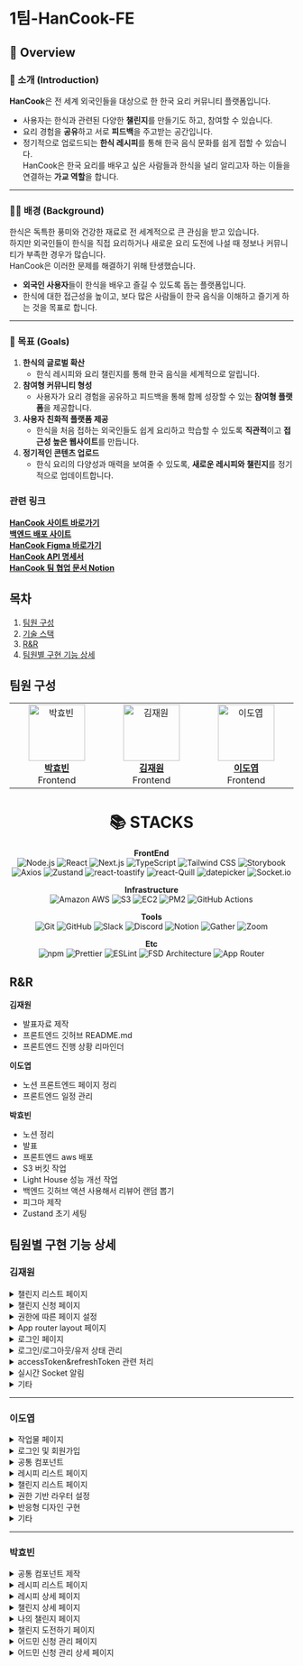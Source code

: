 # 1팀-HanCook-FE

## 🥢 Overview

### 📖 소개 (Introduction)

**HanCook**은 전 세계 외국인들을 대상으로 한 한국 요리 커뮤니티 플랫폼입니다.

- 사용자는 한식과 관련된 다양한 **챌린지**를 만들기도 하고, 참여할 수 있습니다.
- 요리 경험을 **공유**하고 서로 **피드백**을 주고받는 공간입니다.
- 정기적으로 업로드되는 **한식 레시피**를 통해 한국 음식 문화를 쉽게 접할 수 있습니다.  
  HanCook은 한국 요리를 배우고 싶은 사람들과 한식을 널리 알리고자 하는 이들을 연결하는 **가교 역할**을 합니다.

---

### 🧑‍🍳 배경 (Background)

한식은 독특한 풍미와 건강한 재료로 전 세계적으로 큰 관심을 받고 있습니다.  
하지만 외국인들이 한식을 직접 요리하거나 새로운 요리 도전에 나설 때 정보나 커뮤니티가 부족한 경우가 많습니다.  
HanCook은 이러한 문제를 해결하기 위해 탄생했습니다.

- **외국인 사용자**들이 한식을 배우고 즐길 수 있도록 돕는 플랫폼입니다.
- 한식에 대한 접근성을 높이고, 보다 많은 사람들이 한국 음식을 이해하고 즐기게 하는 것을 목표로 합니다.

---

### 🎯 목표 (Goals)

1. **한식의 글로벌 확산**
   - 한식 레시피와 요리 챌린지를 통해 한국 음식을 세계적으로 알립니다.
2. **참여형 커뮤니티 형성**
   - 사용자가 요리 경험을 공유하고 피드백을 통해 함께 성장할 수 있는 **참여형 플랫폼**을 제공합니다.
3. **사용자 친화적 플랫폼 제공**
   - 한식을 처음 접하는 외국인들도 쉽게 요리하고 학습할 수 있도록 **직관적**이고 **접근성 높은 웹사이트**를 만듭니다.
4. **정기적인 콘텐츠 업로드**
   - 한식 요리의 다양성과 매력을 보여줄 수 있도록, **새로운 레시피와 챌린지**를 정기적으로 업데이트합니다.

### 관련 링크

<b>[HanCook 사이트 바로가기](http://3.39.236.234:3000/)</b><br>
<b>[백엔드 배포 사이트](http://ec2-43-200-2-208.ap-northeast-2.compute.amazonaws.com)</b><br>
<b>[HanCook Figma 바로가기](<https://www.figma.com/design/CdALCm6ocpye0ldqTfVAvf/%5BTEAM-1%5D-HanCook-(Copy)?m=auto&t=mysMLQtwUW72DsvI-6>)</b><br>
<b>[HanCook API 명세서](https://app.swaggerhub.com/apis-docs/CHESHIREBIZZ/HanCook/1.0.4#/)</b> <br>
<b>[HanCook 팀 협업 문서 Notion](https://funky-rhinoceros-89e.notion.site/FS-2-3-1-15533a16b2a0804ab45ac685c6b8f7d9)</b> <br>

## 목차

1. [팀원 구성](#팀원-구성)
2. [기술 스택](#기술-스택)
3. [R&R](#rr)
4. [팀원별 구현 기능 상세](#팀원별-구현-기능-상세)

## 팀원 구성

<div align=center>
<table>
  <tr>
    <td align="center" width="200">
      <a href="https://github.com/hyobiin9">
        <img src="https://avatars.githubusercontent.com/u/176696485?v=4" alt="박효빈" width="100" />
        <br />
        <b>박효빈</b>  
      </a>
      <br />
      Frontend
    </td>
    <td align="center" width="200">
      <a href="https://github.com/galaxy-78">
        <img src="https://avatars.githubusercontent.com/u/81586230?v=4" alt="김재원" width="100" />
        <br />
        <b>김재원</b>
      </a>
      <br />
      Frontend
    </td>
    <td align="center" width="200">
      <a href="https://github.com/LDY981212">
        <img src="https://avatars.githubusercontent.com/u/134135615?v=4" alt="이도엽" width="100" />
        <br />
        <b>이도엽</b>
      </a>
      <br />
      Frontend
    </td>
  </tr>
</table>
</div>

<div align=center><h1>📚 STACKS</h1></div>

<div align=center>

**FrontEnd** <br>
![Node.js](https://img.shields.io/badge/Node.js-339933?style=flat&logo=node.js&logoColor=white)
![React](https://img.shields.io/badge/React.js-61DAFB?style=flat&logo=react&logoColor=white)
![Next.js](https://img.shields.io/badge/Next.js-FFFFFF?style=flat&logo=next.js&logoColor=black)
![TypeScript](https://img.shields.io/badge/TypeScript-3178C6?style=flat&logo=TypeScript&logoColor=black)
![Tailwind CSS](https://img.shields.io/badge/Tailwind_CSS-06B6D4?style=flat&logo=TailwindCSS&logoColor=white)
![Storybook](https://img.shields.io/badge/Storybook-FF4785?style=flat&logo=Storybook&logoColor=black) <br>
![Axios](https://img.shields.io/badge/Axios-5A29E4?style=flat&logo=Axios&logoColor=white)
![Zustand](https://img.shields.io/badge/Zustand-white?style=flat&logo=architect&logoColor=black)
![react-toastify](https://img.shields.io/badge/react--toastify-white?style=flat&logo=architect&logoColor=black)
![react-Quill](https://img.shields.io/badge/react--Quill-white?style=flat&logo=architect&logoColor=black)
![datepicker](https://img.shields.io/badge/datepicker-white?style=flat&logo=architect&logoColor=black)
![Socket.io](https://img.shields.io/badge/Socket.io-010101?style=flat&logo=Socket.io&logoColor=white)

**Infrastructure** <br>
![Amazon AWS](https://img.shields.io/badge/Amazon%20AWS-232F3E?style=flat&logo=amazonaws&logoColor=white)
![S3](https://img.shields.io/badge/S3-569A31?style=flat&logo=amazon-s3&logoColor=white)
![EC2](https://img.shields.io/badge/EC2-FF9900?style=flat&logo=amazon-ec2&logoColor=white)
![PM2](https://img.shields.io/badge/PM2-2B037A?style=flat&logo=pm2&logoColor=white)
![GitHub Actions](https://img.shields.io/badge/GitHub%20Actions-2088FF?style=flat&logo=GitHubActions&logoColor=black)

**Tools** <br>
![Git](https://img.shields.io/badge/Git-F05032?style=flat&logo=Git&logoColor=white)
![GitHub](https://img.shields.io/badge/GitHub-181717?style=flat&logo=github&logoColor=white)
![Slack](https://img.shields.io/badge/Slack-4A154B?style=flat&logo=slack&logoColor=white)
![Discord](https://img.shields.io/badge/Discord-5865F2?style=flat&logo=discord&logoColor=white)
![Notion](https://img.shields.io/badge/Notion-000000?style=flat&logo=notion&logoColor=white)
![Gather](https://img.shields.io/badge/Gather-3A2EDE?style=flat&logo=gather&logoColor=white)
![Zoom](https://img.shields.io/badge/Zoom-0B5CFF?style=flat&logo=Zoom&logoColor=white)

**Etc** <br>
![npm](https://img.shields.io/badge/npm-CB3837?style=flat&logo=npm&logoColor=black)
![Prettier](https://img.shields.io/badge/Prettier-F7B93E?style=flat&logo=Prettier&logoColor=black)
![ESLint](https://img.shields.io/badge/ESLint-4B32C3?style=flat&logo=ESLint&logoColor=white)
![FSD Architecture](https://img.shields.io/badge/FSD%20Architecture-white?style=flat&logo=architect&logoColor=black)
![App Router](https://img.shields.io/badge/App%20Router-white?style=flat&logo=architect&logoColor=black)

</div>

## R&R

**김재원**

- 발표자료 제작
- 프론트엔드 깃허브 README.md
- 프론트엔드 진행 상황 리마인더

**이도엽**

- 노션 프론트엔드 페이지 정리
- 프론트엔드 일정 관리

**박효빈**

- 노션 정리
- 발표
- 프론트엔드 aws 배포
- S3 버킷 작업
- Light House 성능 개선 작업
- 백엔드 깃허브 액션 사용해서 리뷰어 랜덤 뽑기
- 피그마 제작
- Zustand 초기 세팅

## 팀원별 구현 기능 상세

### 김재원

<details>
<summary>챌린지 리스트 페이지</summary>

- 이달의 챌린지 카드 컴포넌트
- 일반 챌린지 카드 컴포넌트
- 이달의 랭커 카드 컴포넌트
- 칩 카테고리 컴포넌트
- Cancel/Abort 토글
- Abort 모달 컴포넌트
- 필터바(sort/keyword) 및 드롭다운

</details>

<details>
<summary>챌린지 신청 페이지</summary>

- datepicker 사용한 달력 컴포넌트
- EC2 이미지 PUT 메소드 추상화

</details>

<details>
<summary>권한에 따른 페이지 설정</summary>

- 어드민/유저 권한에 따른 챌린지 리스트 페이지
- NAV UI (페이지, 프로필, 알림)

</details>

<details>
<summary>App router layout 페이지</summary>

- ClientSync Hook 적용
- 전체 기본 배경색 설정

</details>

<details>
<summary>로그인 페이지</summary>

- 로그인/회원가입 인풋 컴포넌트

</details>

<details>
<summary>로그인/로그아웃/유저 상태 관리</summary>

- Zustand + 로컬스토리지 관리

</details>

<details>
<summary>accessToken&refreshToken 관련 처리</summary>

- AccessToken 및 RefreshToken 관리

</details>

<details>
<summary>실시간 Socket 알림</summary>

- 알림 컴포넌트
- 클라이언트 코드 작성
- Server HTTPS SSL 문제 발견 → HTTP로 수정
- CORS 문제 발견 및 해결
- Nginx Socket 권한 설정

</details>

<details>
<summary>기타</summary>

- CSS 디테일 관리
- 이달의 랭커 SSR Next.js 캐싱 문제 해결
- 제작한 컴포넌트 스토리북 테스트
- 반응형 디자인 구현 (랜딩, 로그인, 챌린지 리스트, 챌린지 신청 페이지)
- iframe 임베드 유튜브 영상 페이지 구현

</details>

---

### 이도엽

<details>
<summary>작업물 페이지</summary>

- 작업물 페이지
- 회원가입 페이지
- 어드민 작업물 페이지
- 작업물 수정 페이지

</details>

<details>
<summary>로그인 및 회원가입</summary>

- Validation 처리 및 에러 구현

</details>

<details>
<summary>공통 컴포넌트</summary>

- 취소 확인 모달
- 이미지 확대 모달

</details>

<details>
<summary>레시피 리스트 페이지</summary>

- 검색, 정렬, 페이지네이션 기능 구현

</details>

<details>
<summary>챌린지 리스트 페이지</summary>

- 페이지네이션 기능 구현

</details>

<details>
<summary>권한 기반 라우터 설정</summary>

- 페이지 권한에 따른 라우터 설정

</details>

<details>
<summary>반응형 디자인 구현</summary>

- 레시피 리스트 및 상세, 챌린지 도전하기 페이지

</details>

<details>
<summary>기타</summary>

- React Quill을 사용한 HTML 파싱
- Axios Interceptor를 활용한 AccessToken 및 RefreshToken 처리
- Lighthouse 성능 개선

</details>

---

### 박효빈

<details>
<summary>공통 컴포넌트 제작</summary>

- Nav바  
- 언어 모달 컴포넌트  
- 프로필 모달 컴포넌트  
- 거절 모달 컴포넌트  
- 필터바 컴포넌트  
- Dropdown 컴포넌트  
- 페이지네이션 컴포넌트
- 반응형 제작

</details>

<details>
<summary>레시피 리스트 페이지</summary>

- 레시피 카드 컴포넌트
- 레시피 리스트 페이지 제작

</details>

<details>
<summary>레시피 상세 페이지</summary>

- 텍스트 컴포넌트
- 레시피 상세 페이지 제작

</details>

<details>
<summary>챌린지 상세 페이지</summary>

- 참여자 카드 컴포넌트  
- 참여자 현황 컴포넌트  
- 옵션 박스  
- 챌린지 상세 페이지 제작
- 반응형 제작

</details>

<details>
<summary>나의 챌린지 페이지</summary>

- 헤더 컴포넌트  
- 챌린지 카드 컴포넌트  
- 신청한 목록 컴포넌트  
- 상세 보기 헤더  
- 상세 보기 바디  
- 상세 보기 삭제 기능  
- 페이지 제작
- 반응형 제작

</details>

<details>
<summary>챌린지 도전하기 페이지</summary>

- 헤더 및 바디 제작  
- Ref 컴포넌트 제작  
- 임시저장 토스트 제작  
- 페이지 제작
- 반응형 제작

</details>

<details>
<summary>어드민 신청 관리 페이지</summary>

- 헤더 및 바디 제작  
- UI 제작
- 반응형 제작

</details>

<details>
<summary>어드민 신청 관리 상세 페이지</summary>

- 헤더 및 바디 제작  
- Status 변경 API 연결  
- Abort Reason API 연결
- 반응형 제작

</details>
